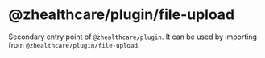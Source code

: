 # @zhealthcare/plugin/file-upload

Secondary entry point of `@zhealthcare/plugin`. It can be used by importing from `@zhealthcare/plugin/file-upload`.
